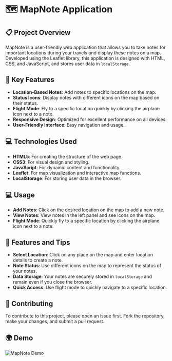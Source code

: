 # 🗺️ MapNote Application

## 📋 **Project Overview**
MapNote is a user-friendly web application that allows you to take notes for important locations during your travels and display these notes on a map. Developed using the Leaflet library, this application is designed with HTML, CSS, and JavaScript, and stores user data in `localStorage`.

## 🌟 **Key Features**
- **Location-Based Notes**: Add notes to specific locations on the map.
- **Status Icons**: Display notes with different icons on the map based on their status.
- **Flight Mode**: Fly to a specific location quickly by clicking the airplane icon next to a note.
- **Responsive Design**: Optimized for excellent performance on all devices.
- **User-Friendly Interface**: Easy navigation and usage.

## 💻 **Technologies Used**
- **HTML5**: For creating the structure of the web page.
- **CSS3**: For visual design and styling.
- **JavaScript**: For dynamic content and functionality.
- **Leaflet**: For map visualization and interactive map functions.
- **LocalStorage**: For storing user data in the browser.

## 💻 **Usage**
- **Add Notes**: Click on the desired location on the map to add a new note.
- **View Notes**: View notes in the left panel and see icons on the map.
- **Flight Mode**: Quickly fly to a specific location by clicking the airplane icon next to a note.

## 🔧 **Features and Tips**
- **Select Location**: Click on any place on the map and enter location details to create a note.
- **Note Status**: Use different icons on the map to represent the status of your notes.
- **Data Storage**: Your notes are securely stored in `localStorage` and remain even if you close the browser.
- **Quick Access**: Use flight mode to quickly navigate to a specific location.

## 🤝 **Contributing**
To contribute to this project, please open an issue first. Fork the repository, make your changes, and submit a pull request.


## 🌍 **Demo**
![MapNote Demo](ekranKaydiMap.gif)


